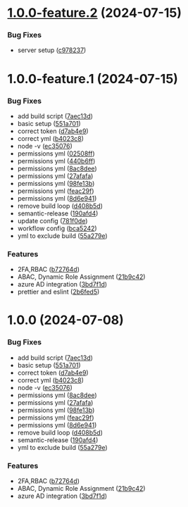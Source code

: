 # [1.0.0-feature.2](https://github.com/codephilip/usermanagement-microservice/compare/v1.0.0-feature.1...v1.0.0-feature.2) (2024-07-15)


### Bug Fixes

* server setup ([c978237](https://github.com/codephilip/usermanagement-microservice/commit/c9782378e7a16475520cebd4858dd04c5b4d69c9))

# 1.0.0-feature.1 (2024-07-15)


### Bug Fixes

* add build script ([7aec13d](https://github.com/codephilip/usermanagement-microservice/commit/7aec13de638fa23a9c730bb4ecf2e65f7c2b5971))
* basic setup ([551a701](https://github.com/codephilip/usermanagement-microservice/commit/551a701ffd6149dca61c57cba19396f3747cea87))
* correct token ([d7ab4e9](https://github.com/codephilip/usermanagement-microservice/commit/d7ab4e9ae211ab860ac661b6ddf84fe7b8a500a4))
* correct yml ([b4023c8](https://github.com/codephilip/usermanagement-microservice/commit/b4023c807861a43167bca7f64c4f9935583b2197))
* node -v ([ec35076](https://github.com/codephilip/usermanagement-microservice/commit/ec35076f6a5ba2d085a45f2bd7d49177a35f8657))
* permissions yml ([02508ff](https://github.com/codephilip/usermanagement-microservice/commit/02508fffc6c8189e0eec48d5b246ce2ed8536ceb))
* permissions yml ([440b6ff](https://github.com/codephilip/usermanagement-microservice/commit/440b6ff88d9b4fa743bcc0b56b8812e004ab15f9))
* permissions yml ([8ac8dee](https://github.com/codephilip/usermanagement-microservice/commit/8ac8dee5d93fcf61fb2d661b59a2fb3471f45c3d))
* permissions yml ([27afafa](https://github.com/codephilip/usermanagement-microservice/commit/27afafae049afaf1568203c3b9f5329a31aa36cc))
* permissions yml ([98fe13b](https://github.com/codephilip/usermanagement-microservice/commit/98fe13b9fb3b390bd74a19956668badae15db23c))
* permissions yml ([feac29f](https://github.com/codephilip/usermanagement-microservice/commit/feac29fb25e314020943bea57d2e07e65b82e273))
* permissions yml ([8d6e941](https://github.com/codephilip/usermanagement-microservice/commit/8d6e9410912490e9aee9c9466e93d9081e55379f))
* remove build loop ([d408b5d](https://github.com/codephilip/usermanagement-microservice/commit/d408b5d34fe1105586eea3b993db69998f017e4c))
* semantic-release ([190afd4](https://github.com/codephilip/usermanagement-microservice/commit/190afd410588381c6ae7e59f472c83bd178f040b))
* update config ([781f0de](https://github.com/codephilip/usermanagement-microservice/commit/781f0de531c8278684274a7105fcbda5c1e30d03))
* workflow config ([bca5242](https://github.com/codephilip/usermanagement-microservice/commit/bca5242045628343526efde7d8edf36217a4b195))
* yml to exclude build ([55a279e](https://github.com/codephilip/usermanagement-microservice/commit/55a279e43d16988dd637fb9588f31f9ff7b5d28e))


### Features

* 2FA,RBAC ([b72764d](https://github.com/codephilip/usermanagement-microservice/commit/b72764d35fbcb8826c27e4392012c0df654c56d7))
* ABAC, Dynamic Role Assignment ([21b9c42](https://github.com/codephilip/usermanagement-microservice/commit/21b9c4203fa138e03053c3e3f161848caed94347))
* azure AD integration ([3bd7f1d](https://github.com/codephilip/usermanagement-microservice/commit/3bd7f1d104585145635abbc77d55ef7eafd675d5))
* prettier and eslint ([2b6fed5](https://github.com/codephilip/usermanagement-microservice/commit/2b6fed5967c963b4640f8af859eb1593c3609168))

# 1.0.0 (2024-07-08)

### Bug Fixes

- add build script ([7aec13d](https://github.com/codephilip/usermanagement-microservice/commit/7aec13de638fa23a9c730bb4ecf2e65f7c2b5971))
- basic setup ([551a701](https://github.com/codephilip/usermanagement-microservice/commit/551a701ffd6149dca61c57cba19396f3747cea87))
- correct token ([d7ab4e9](https://github.com/codephilip/usermanagement-microservice/commit/d7ab4e9ae211ab860ac661b6ddf84fe7b8a500a4))
- correct yml ([b4023c8](https://github.com/codephilip/usermanagement-microservice/commit/b4023c807861a43167bca7f64c4f9935583b2197))
- node -v ([ec35076](https://github.com/codephilip/usermanagement-microservice/commit/ec35076f6a5ba2d085a45f2bd7d49177a35f8657))
- permissions yml ([8ac8dee](https://github.com/codephilip/usermanagement-microservice/commit/8ac8dee5d93fcf61fb2d661b59a2fb3471f45c3d))
- permissions yml ([27afafa](https://github.com/codephilip/usermanagement-microservice/commit/27afafae049afaf1568203c3b9f5329a31aa36cc))
- permissions yml ([98fe13b](https://github.com/codephilip/usermanagement-microservice/commit/98fe13b9fb3b390bd74a19956668badae15db23c))
- permissions yml ([feac29f](https://github.com/codephilip/usermanagement-microservice/commit/feac29fb25e314020943bea57d2e07e65b82e273))
- permissions yml ([8d6e941](https://github.com/codephilip/usermanagement-microservice/commit/8d6e9410912490e9aee9c9466e93d9081e55379f))
- remove build loop ([d408b5d](https://github.com/codephilip/usermanagement-microservice/commit/d408b5d34fe1105586eea3b993db69998f017e4c))
- semantic-release ([190afd4](https://github.com/codephilip/usermanagement-microservice/commit/190afd410588381c6ae7e59f472c83bd178f040b))
- yml to exclude build ([55a279e](https://github.com/codephilip/usermanagement-microservice/commit/55a279e43d16988dd637fb9588f31f9ff7b5d28e))

### Features

- 2FA,RBAC ([b72764d](https://github.com/codephilip/usermanagement-microservice/commit/b72764d35fbcb8826c27e4392012c0df654c56d7))
- ABAC, Dynamic Role Assignment ([21b9c42](https://github.com/codephilip/usermanagement-microservice/commit/21b9c4203fa138e03053c3e3f161848caed94347))
- azure AD integration ([3bd7f1d](https://github.com/codephilip/usermanagement-microservice/commit/3bd7f1d104585145635abbc77d55ef7eafd675d5))
